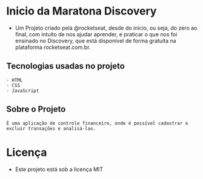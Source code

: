# Inicio da Maratona Discovery
  - Um Projeto criado pela @rocketseat, desde do início, ou seja, do zero ao final, com intuíto de nos ajudar aprender, e praticar o que nos foi ensinado no Discovery, que está disponível de forma gratuíta na plataforma rocketseat.com.br.

  ## Tecnologias usadas no projeto

    - HTML
    - CSS
    - JavaScript

  ## Sobre o Projeto

    É uma aplicação de controle financeiro, onde é possível cadastrar e excluir transações e analisá-las.
   
# Licença

  - Este projeto está sob a licença <link src="https://github.com/rocketseat-education/maratona-discover-01/blob/main/LICENSE.md">MIT</link>